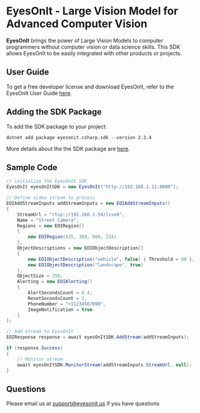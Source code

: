 # EyesOnIt - Large Vision Model for Advanced Computer Vision

**EyesOnIt** brings the power of Large Vision Models to computer programmers without computer vision or data science skills. This SDK allows EyesOnIt to be easily integrated with other products or projects.

## User Guide

To get a free developer license and download EyesOnIt, refer to the EyesOnIt User Guide [here](https://www.eyesonit.us/userguide).

## Adding the SDK Package

To add the SDK package to your project:

```
dotnet add package eyesonit.csharp.sdk --version 2.2.4
```

More details about the the SDK package are [here](https://www.nuget.org/packages/eyesonit.csharp.sdk).

## Sample Code

```csharp
// initialize the EyesOnIt SDK
EyesOnIt eyesOnItSDK = new EyesOnIt("http://192.168.1.11:8000");

// Define video stream to process
EOIAddStreamInputs addStreamInputs = new EOIAddStreamInputs()
{
    StreamUrl = "rtsp://192.168.1.54/live0",                                // specify the stream RTSP URL
    Name = "Street Camera",                                                 // provide a friendly name for the stream
    Regions = new EOIRegion[]                                               // specify the area in the frame to process
    {
        new EOIRegion(435, 388, 600, 224)
    },
    ObjectDescriptions = new EOIObjectDescription[]                         // provide the descriptions of objects to detect
    {
        new EOIObjectDescription("vehicle", false) { Threshold = 90 },
        new EOIObjectDescription("landscape", true)
    },
    ObjectSize = 250,                                                       // provide the estimated object size in pixels
    Alerting = new EOIAlerting()                                            // provide the alerting settings
    {
        AlertSecondsCount = 0.4,
        ResetSecondsCount = 2,
        PhoneNumber = "+11234567890",
        ImageNotification = true
    }
};

// Add stream to EyesOnIt
EOIResponse response = await eyesOnItSDK.AddStream(addStreamInputs);        // add the stream and await the response

if (response.Success)
{
    // Monitor stream
    await eyesOnItSDK.MonitorStream(addStreamInputs.StreamUrl, null);       // AddStream succeeded. Monitor the stream.
}
```

## Questions

Please email us at support@eyesonit.us if you have questions

